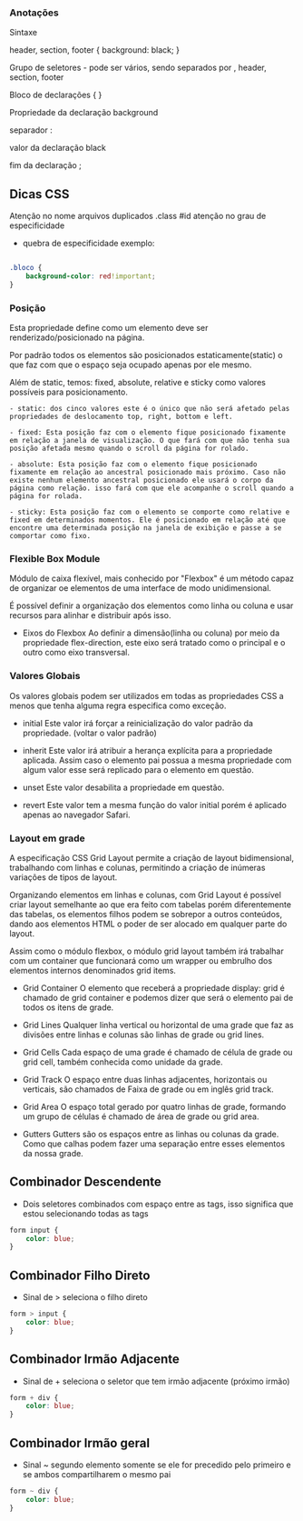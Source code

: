 ### Anotações ### 

Sintaxe 


header, section, footer {
                            background: black; 
}

Grupo de seletores - pode ser vários, sendo separados por , 
header, section, footer 


 Bloco de declarações
 {  }


Propriedade da declaração
background


 separador 
 : 

 
valor da declaração
 black



  fim da declaração
  ;


## Dicas CSS

Atenção no nome 
arquivos duplicados
.class
#id 
atenção no grau de especificidade 


* quebra de especificidade 
        exemplo: 

````css        

.bloco {
    background-color: red!important;
} 
```` 


### Posição 

  Esta propriedade define como um elemento deve ser renderizado/posicionado na página. 

  Por padrão todos os elementos são posicionados estaticamente(static) o que faz com que o espaço seja ocupado apenas por ele mesmo.

  Além de static, temos: fixed, absolute, relative e sticky como valores possíveis para posicionamento. 

    - static: dos cinco valores este é o único que não será afetado pelas propriedades de deslocamento top, right, bottom e left. 

    - fixed: Esta posição faz com o elemento fique posicionado fixamente em relação a janela de visualização. O que fará com que não tenha sua posição afetada mesmo quando o scroll da página for rolado.

    - absolute: Esta posição faz com o elemento fique posicionado fixamente em relação ao ancestral posicionado mais próximo. Caso não existe nenhum elemento ancestral posicionado ele usará o corpo da página como relação. isso fará com que ele acompanhe o scroll quando a página for rolada. 

    - sticky: Esta posição faz com o elemento se comporte como relative e fixed em determinados momentos. Ele é posicionado em relação até que encontre uma determinada posição na janela de exibição e passe a se comportar como fixo. 

### Flexible Box Module

  Módulo de caixa flexível, mais conhecido por "Flexbox" é um método capaz de organizar oe elementos de uma interface de modo unidimensional. 

  É possível definir a organização dos elementos como linha ou coluna e usar recursos para alinhar e distribuir após isso.

- Eixos do Flexbox
  Ao definir a dimensão(linha ou coluna) por meio da propriedade flex-direction, este eixo será tratado como o principal e o outro como eixo transversal.

### Valores Globais

  Os valores globais podem ser utilizados em todas as propriedades CSS a menos que tenha alguma regra especifica como exceção. 

- initial 
  Este valor irá forçar a reinicialização do valor padrão da propriedade. (voltar o valor padrão)

- inherit
  Este valor irá atribuir a herança explícita para a propriedade aplicada. Assim caso o elemento pai possua a mesma propriedade com algum valor esse será replicado para o elemento em questão. 

- unset
  Este valor desabilita a propriedade em questão.

- revert
  Este valor tem a mesma função do valor initial porém é aplicado apenas ao navegador Safari.

  
### Layout em grade

  A especificação CSS Grid Layout permite a criação de layout bidimensional,  trabalhando com linhas e colunas, permitindo a criação de inúmeras variações de tipos de layout. 

  Organizando elementos em linhas e colunas, com Grid Layout é possível criar layout semelhante ao que era feito com tabelas porém diferentemente das tabelas, os elementos filhos podem se sobrepor a outros conteúdos, dando aos elementos HTML o poder de ser alocado em qualquer parte do layout.

  Assim como o módulo flexbox, o módulo grid layout também irá trabalhar com um container que funcionará como um wrapper ou embrulho dos elementos internos denominados grid items. 

* Grid Container
  O elemento que receberá a propriedade display: grid é chamado de grid container e podemos dizer que será o elemento pai de todos os itens de grade. 

* Grid Lines
  Qualquer linha vertical ou horizontal de uma grade que faz as divisões entre linhas e colunas são linhas de grade ou grid lines.

* Grid Cells
  Cada espaço de uma grade é chamado de célula de grade ou grid cell, também conhecida como unidade da grade.

* Grid Track 
  O espaço entre duas linhas adjacentes, horizontais ou verticais, são chamados de Faixa de grade ou em inglês grid track. 

* Grid Area
  O espaço total gerado por quatro linhas de grade, formando um grupo de células é chamado de área de grade ou grid area. 

* Gutters 
  Gutters são os espaços entre as linhas ou colunas da grade. Como que calhas podem fazer uma separação entre esses elementos da nossa grade.

## Combinador Descendente 

- Dois seletores combinados com espaço entre as tags, isso significa que estou selecionando todas as tags 

````css 
form input {
    color: blue;
}

```` 

## Combinador Filho Direto

- Sinal de > seleciona o filho direto 

````css
form > input {
    color: blue;
}

````

## Combinador Irmão Adjacente

- Sinal de + seleciona o seletor que tem irmão adjacente (próximo irmão)

````css
form + div {
    color: blue;
}
````

## Combinador Irmão geral

- Sinal ~ segundo elemento somente se ele for precedido pelo primeiro e se ambos compartilharem o mesmo pai

````css
form ~ div {
    color: blue;
}
````


